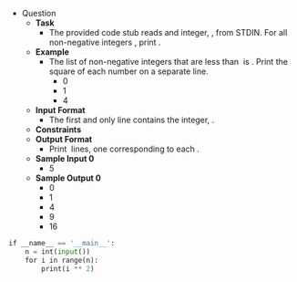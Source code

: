 - Question
	- **Task**  
		- The provided code stub reads and integer, , from STDIN. For all non-negative integers , print .
	- **Example**  
		- The list of non-negative integers that are less than  is . Print the square of each number on a separate line.
			- 0
			- 1
			- 4
	- **Input Format**
		- The first and only line contains the integer, .
	- **Constraints**
	- **Output Format**
		- Print  lines, one corresponding to each .
	- **Sample Input 0**
		- 5
	- **Sample Output 0**
		- 0
		- 1
		- 4
		- 9
		- 16

```python
if __name__ == '__main__':
    n = int(input())
    for i in range(n):
        print(i ** 2)
```
